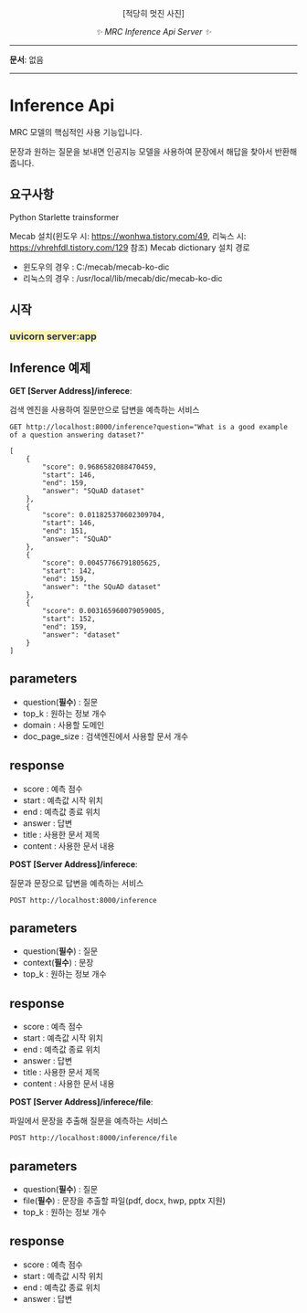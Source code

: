 <p align="center">
  [적당히 멋진 사진]
  <!-- <a href="?"><img width="420px" src="?" alt='?'></a> -->
</p>
<p align="center">
    <em>✨ MRC Inference Api Server ✨</em>
</p>
</p>

---

**문서**: 없음

---

# Inference Api

MRC 모델의 핵심적인 사용 기능입니다.

문장과 원하는 질문을 보내면 인공지능 모델을 사용하여 문장에서 해답을 찾아서 반환해 줍니다.

## 요구사항

Python
Starlette
trainsformer

Mecab 설치(윈도우 시: https://wonhwa.tistory.com/49, 리눅스 시: https://vhrehfdl.tistory.com/129 참조)
Mecab dictionary 설치 경로
- 윈도우의 경우 : C:/mecab/mecab-ko-dic
- 리눅스의 경우 : /usr/local/lib/mecab/dic/mecab-ko-dic

## 시작

### **<span style="color: #2D3748; background-color:#fff5b1;">uvicorn server:app</span>**

## Inference 예제

**GET [Server Address]/inferece**:

검색 엔진을 사용하여 질문만으로 답변을 예측하는 서비스

```shell
GET http://localhost:8000/inference?question="What is a good example of a question answering dataset?"
```

```shell
[
    {
        "score": 0.9686582088470459,
        "start": 146,
        "end": 159,
        "answer": "SQuAD dataset"
    },
    {
        "score": 0.011825370602309704,
        "start": 146,
        "end": 151,
        "answer": "SQuAD"
    },
    {
        "score": 0.00457766791805625,
        "start": 142,
        "end": 159,
        "answer": "the SQuAD dataset"
    },
    {
        "score": 0.003165960079059005,
        "start": 152,
        "end": 159,
        "answer": "dataset"
    }
]
```

parameters
---

* question(**필수**) :  질문
* top_k : 원하는 정보 개수
* domain : 사용할 도메인 
* doc_page_size : 검색엔진에서 사용할 문서 개수

response
---

* score : 예측 점수
* start : 예측값 시작 위치
* end : 예측값 종료 위치
* answer : 답변
* title : 사용한 문서 제목
* content : 사용한 문서 내용

**POST [Server Address]/inferece**:

질문과 문장으로 답변을 예측하는 서비스

```shell
POST http://localhost:8000/inference
```

parameters
---

* question(**필수**) :  질문
* context(**필수**) : 문장
* top_k : 원하는 정보 개수

response
---

* score : 예측 점수
* start : 예측값 시작 위치
* end : 예측값 종료 위치
* answer : 답변
* title : 사용한 문서 제목
* content : 사용한 문서 내용

**POST [Server Address]/inferece/file**:

파일에서 문장을 추출해 질문을 예측하는 서비스

```shell
POST http://localhost:8000/inference/file
```

parameters
---

* question(**필수**) :  질문
* file(**필수**) : 문장을 추출할 파일(pdf, docx, hwp, pptx 지원)
* top_k : 원하는 정보 개수


response
---

* score : 예측 점수
* start : 예측값 시작 위치
* end : 예측값 종료 위치
* answer : 답변